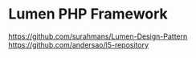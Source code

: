 # Lumen PHP Framework


https://github.com/surahmans/Lumen-Design-Pattern
https://github.com/andersao/l5-repository